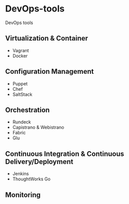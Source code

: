 DevOps-tools
============

DevOps tools

## Virtualization & Container

* Vagrant
* Docker

## Configuration Management

* Puppet
* Chef
* SaltStack

## Orchestration

* Rundeck
* Capistrano & Webistrano
* Fabric
* Glu

## Continuous Integration & Continuous Delivery/Deployment

* Jenkins
* ThoughtWorks Go


## Monitoring

